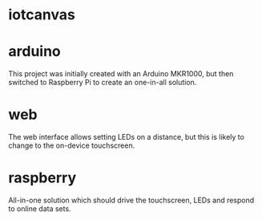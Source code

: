 # iotcanvas

# arduino

This project was initially created with an Arduino MKR1000, but then switched to Raspberry Pi to create an one-in-all solution.

# web

The web interface allows setting LEDs on a distance, but this is likely to change to the on-device touchscreen.

# raspberry

All-in-one solution which should drive the touchscreen, LEDs and respond to online data sets.
